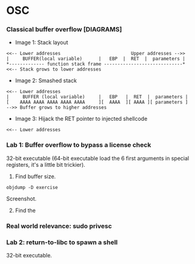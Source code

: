 # OSC

### Classical buffer overflow [DIAGRAMS]

- Image 1: Stack layout
```
<<-- Lower addresses                          Upper addresses -->>   
|     BUFFER(local variable)      |   EBP  |  RET  |  parameters |
*------------- function stack frame -----------------------------* 
<<-- Stack grows to lower addresses                 
```

- Image 2: Smashed stack
```
<<-- Lower addresses 
|     BUFFER (local variable)     |   EBP   |  RET  |  parameters |
[    AAAA AAAA AAAA AAAA AAAA     ][  AAAA  ][ AAAA ][ parameters ]
-->> Buffer grows to higher addresses

```

- Image 3: Hijack the RET pointer to injected shellcode
```
<<-- Lower addresses 

```


### Lab 1: Buffer overflow to bypass a license check

32-bit executable (64-bit executable load the 6 first arguments in special registers, it's a little bit trickier). 
1. Find buffer size. 
```
objdump -D exercise
```
Screenshot. 

2. Find the 


### Real world relevance: sudo privesc



### Lab 2: return-to-libc to spawn a shell

32-bit executable. 
